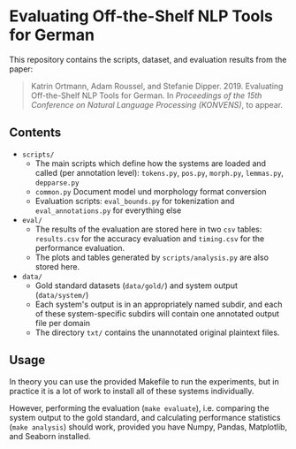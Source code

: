 # Evaluating Off-the-Shelf NLP Tools for German

This repository contains the scripts, dataset, and evaluation results from the paper:

> Katrin Ortmann, Adam Roussel, and Stefanie Dipper. 2019. Evaluating Off-the-Shelf NLP Tools for German. In _Proceedings of the 15th Conference on Natural Language Processing (KONVENS)_, to appear.


## Contents

- `scripts/`
  - The main scripts which define how the systems are loaded and called (per annotation level): `tokens.py`, `pos.py`, `morph.py`, `lemmas.py`, `depparse.py`
  - `common.py` Document model und morphology format conversion
  - Evaluation scripts: `eval_bounds.py` for tokenization and `eval_annotations.py` for everything else
- `eval/`
  - The results of the evaluation are stored here in two `csv` tables: `results.csv` for the accuracy evaluation and `timing.csv` for the performance evaluation.
  - The plots and tables generated by `scripts/analysis.py` are also stored here.
- `data/`
  - Gold standard datasets (`data/gold/`) and system output (`data/system/`)
  - Each system's output is in an appropriately named subdir, and each of these system-specific subdirs will contain one annotated output file per domain
  - The directory `txt/` contains the unannotated original plaintext files.

## Usage

In theory you can use the provided Makefile to run the experiments, but in practice it is a lot of work to install all of these systems individually. 

However, performing the evaluation (`make evaluate`), i.e. comparing the system output to the gold standard, and calculating performance statistics (`make analysis`) should work, provided you have Numpy, Pandas, Matplotlib, and Seaborn installed.
